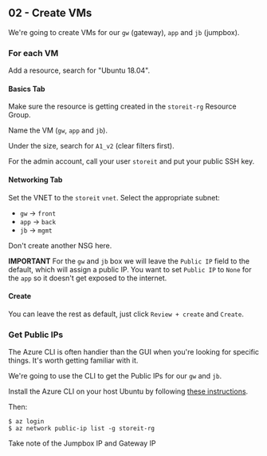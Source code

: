 ## 02 - Create VMs

We're going to create VMs for our `gw` (gateway), `app` and `jb` (jumpbox).

### For each VM

Add a resource, search for "Ubuntu 18.04".

#### Basics Tab

Make sure the resource is getting created in the `storeit-rg` Resource Group.

Name the VM (`gw`, `app` and `jb`).

Under the size, search for `A1_v2` (clear filters first).

For the admin account, call your user `storeit` and put your public SSH key.

#### Networking Tab

Set the VNET to the `storeit` `vnet`. Select the appropriate subnet:

* `gw` -> `front`
* `app` -> `back`
* `jb` -> `mgmt`

Don't create another NSG here.

**IMPORTANT** For the `gw` and `jb` box we will leave the `Public IP` field to the default, which will assign a public IP. You want to set `Public IP` to `None` for the `app` so it doesn't get exposed to the internet.

#### Create

You can leave the rest as default, just click `Review + create` and `Create`.

### Get Public IPs

The Azure CLI is often handier than the GUI when you're looking for specific things. It's worth getting familiar with it.

We're going to use the CLI to get the Public IPs for our `gw` and `jb`.

Install the Azure CLI on your host Ubuntu by following [these instructions](https://docs.microsoft.com/en-us/cli/azure/install-azure-cli-apt?view=azure-cli-latest).

Then:

```
$ az login
$ az network public-ip list -g storeit-rg
```

Take note of the Jumpbox IP and Gateway IP
